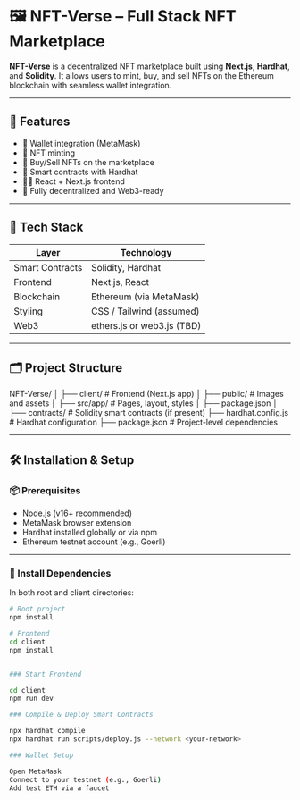 # 🖼️ NFT-Verse – Full Stack NFT Marketplace

**NFT-Verse** is a decentralized NFT marketplace built using **Next.js**, **Hardhat**, and **Solidity**. It allows users to mint, buy, and sell NFTs on the Ethereum blockchain with seamless wallet integration.

---

## 🚀 Features

- 🔐 Wallet integration (MetaMask)
- 🎨 NFT minting
- 💸 Buy/Sell NFTs on the marketplace
- 🧠 Smart contracts with Hardhat
- 🧑‍💻 React + Next.js frontend
- 🎯 Fully decentralized and Web3-ready

---

## 🧱 Tech Stack

| Layer          | Technology      |
|----------------|-----------------|
| Smart Contracts| Solidity, Hardhat |
| Frontend       | Next.js, React   |
| Blockchain     | Ethereum (via MetaMask) |
| Styling        | CSS / Tailwind (assumed) |
| Web3           | ethers.js or web3.js (TBD) |

---

## 🗂 Project Structure

NFT-Verse/
│
  ├── client/ # Frontend (Next.js app)
│ ├── public/ # Images and assets
│ ├── src/app/ # Pages, layout, styles
│ ├── package.json
│
  ├── contracts/ # Solidity smart contracts (if present)
  ├── hardhat.config.js # Hardhat configuration
  ├── package.json # Project-level dependencies


---

## 🛠 Installation & Setup

### 📦 Prerequisites

- Node.js (v16+ recommended)
- MetaMask browser extension
- Hardhat installed globally or via npm
- Ethereum testnet account (e.g., Goerli)

---

### 🔧 Install Dependencies

In both root and client directories:

```bash
# Root project
npm install

# Frontend
cd client
npm install


### Start Frontend

cd client
npm run dev

### Compile & Deploy Smart Contracts

npx hardhat compile
npx hardhat run scripts/deploy.js --network <your-network>

### Wallet Setup

Open MetaMask
Connect to your testnet (e.g., Goerli)
Add test ETH via a faucet


